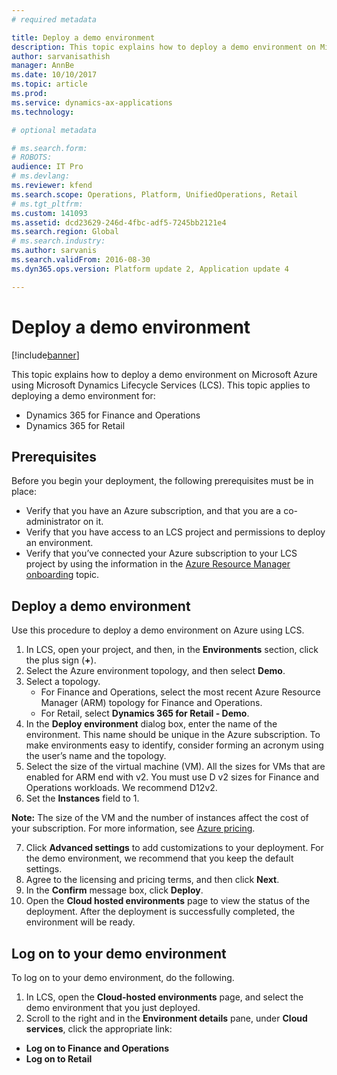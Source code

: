 ```yaml
---
# required metadata

title: Deploy a demo environment
description: This topic explains how to deploy a demo environment on Microsoft Azure using Microsoft Dynamics Lifecycle Services (LCS). This applies to Dynamics 365 for Finance and Operations and Dynamics 365 for Retail.
author: sarvanisathish
manager: AnnBe
ms.date: 10/10/2017
ms.topic: article
ms.prod: 
ms.service: dynamics-ax-applications
ms.technology: 

# optional metadata

# ms.search.form: 
# ROBOTS: 
audience: IT Pro
# ms.devlang: 
ms.reviewer: kfend
ms.search.scope: Operations, Platform, UnifiedOperations, Retail
# ms.tgt_pltfrm: 
ms.custom: 141093
ms.assetid: dcd23629-246d-4fbc-adf5-7245bb2121e4
ms.search.region: Global
# ms.search.industry: 
ms.author: sarvanis
ms.search.validFrom: 2016-08-30
ms.dyn365.ops.version: Platform update 2, Application update 4

---
```

# Deploy a demo environment

[!include[banner](../includes/banner.md)]

This topic explains how to deploy a demo environment on Microsoft Azure using Microsoft Dynamics Lifecycle Services (LCS). This topic applies to deploying a demo environment for:

- Dynamics 365 for Finance and Operations
- Dynamics 365 for Retail

## Prerequisites
Before you begin your deployment, the following prerequisites must be in place:

- Verify that you have an Azure subscription, and that you are a co-administrator on it.
- Verify that you have access to an LCS project and permissions to deploy an environment.
- Verify that you’ve connected your Azure subscription to your LCS project by using the information in the [Azure Resource Manager onboarding](arm-onboarding.md) topic.

## Deploy a demo environment
Use this procedure to deploy a demo environment on Azure using LCS. 

1. In LCS, open your project, and then, in the **Environments** section, click the plus sign (**+**).
2. Select the Azure environment topology, and then select **Demo**.
3. Select a topology.
    - For Finance and Operations, select the most recent Azure Resource Manager (ARM) topology for Finance and Operations.
    - For Retail, select **Dynamics 365 for Retail - Demo**.
4. In the **Deploy environment** dialog box, enter the name of the environment. This name should be unique in the Azure subscription. To make environments easy to identify, consider forming an acronym using the user’s name and the topology.
5. Select the size of the virtual machine (VM). All the sizes for VMs that are enabled for ARM end with v2. You must use D v2 sizes for Finance and Operations workloads. We recommend D12v2.
6. Set the **Instances** field to 1.

  **Note:** The size of the VM and the number of instances affect the cost of your subscription. For more information, see [Azure pricing](https://azure.microsoft.com/en-us/pricing/).
  
7. Click **Advanced settings** to add customizations to your deployment. For the demo environment, we recommend that you keep the default settings.
8. Agree to the licensing and pricing terms, and then click **Next**.
9. In the **Confirm** message box, click **Deploy**.
10. Open the **Cloud hosted environments** page to view the status of the deployment. After the deployment is successfully completed, the environment will be ready.

## Log on to your demo environment
To log on to your demo environment, do the following.

1. In LCS, open the **Cloud-hosted environments** page, and select the demo environment that you just deployed.
2. Scroll to the right and in the **Environment details** pane, under **Cloud services**, click the appropriate link:
  - **Log on to Finance and Operations**
  - **Log on to Retail**
